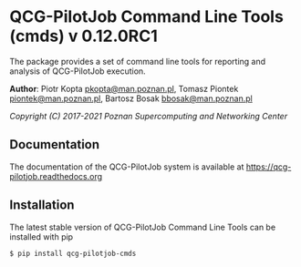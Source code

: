 QCG-PilotJob Command Line Tools (cmds) v 0.12.0RC1
=======
The package provides a set of command line tools for reporting and analysis of QCG-PilotJob execution. 

**Author**: Piotr Kopta <pkopta@man.poznan.pl>, Tomasz Piontek <piontek@man.poznan.pl>, Bartosz Bosak <bbosak@man.poznan.pl>

*Copyright (C) 2017-2021 Poznan Supercomputing and Networking Center*

## Documentation
The documentation of the QCG-PilotJob system is available at https://qcg-pilotjob.readthedocs.org

## Installation
The latest stable version of QCG-PilotJob Command Line Tools can be installed with pip

```bash
$ pip install qcg-pilotjob-cmds
```
